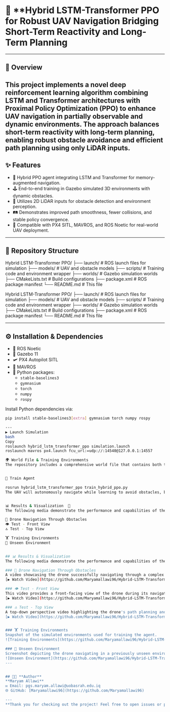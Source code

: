 # 🚁 **Hybrid LSTM-Transformer PPO for Robust UAV Navigation Bridging Short-Term Reactivity and Long-Term Planning 
---
## 📝 **Overview**  
This project implements a novel deep reinforcement learning algorithm combining LSTM and Transformer architectures with Proximal Policy Optimization (PPO) to enhance UAV navigation in partially observable and dynamic environments. The approach balances short-term reactivity with long-term planning, enabling robust obstacle avoidance and efficient path planning using only LiDAR inputs.
---
## ✨ **Features**  
- 🔄 Hybrid PPO agent integrating LSTM and Transformer for memory-augmented navigation.  
- 🕹️ End-to-end training in Gazebo simulated 3D environments with dynamic obstacles.  
- 📡 Utilizes 2D LiDAR inputs for obstacle detection and environment perception.  
- 🛤️ Demonstrates improved path smoothness, fewer collisions, and stable policy convergence.  
- 🤖 Compatible with PX4 SITL, MAVROS, and ROS Noetic for real-world UAV deployment.

---

## 📂 **Repository Structure**

Hybrid LSTM-Transformer PPO/
├── launch/ # ROS launch files for simulation
├── models/ # UAV and obstacle models
├── scripts/ # Training code and environment wrapper
├── worlds/ # Gazebo simulation worlds
├── CMakeLists.txt # Build configurations
├── package.xml # ROS package manifest
└── README.md # This file


Hybrid LSTM-Transformer PPO/
├── launch/ # ROS launch files for simulation
├── models/ # UAV and obstacle models
├── scripts/ # Training code and environment wrapper
├── worlds/ # Gazebo simulation worlds
├── CMakeLists.txt # Build configurations
├── package.xml # ROS package manifest
└── README.md # This file

---

## ⚙️ **Installation & Dependencies**

- 🐢 ROS Noetic  
- 🌌 Gazebo 11  
- 🛩️ PX4 Autopilot SITL  
- 🚀 MAVROS  
- 🐍 Python packages:  
  - `stable-baselines3`  
  - `gymnasium`  
  - `torch`  
  - `numpy`  
  - `rospy`  

Install Python dependencies via:

```bash
pip install stable-baselines3[extra] gymnasium torch numpy rospy

---
▶️ Launch Simulation
bash
Copy
roslaunch hybrid_lstm_transformer_ppo simulation.launch
roslaunch mavros px4.launch fcu_url:=udp://:14540@127.0.0.1:14557

🌍 World File & Training Environments
The repository includes a comprehensive world file that contains both the training environment and the generalization environment, allowing the agent to learn and be evaluated in varied scenarios


🤖 Train Agent

rosrun hybrid_lstm_transformer_ppo train_hybrid_ppo.py
The UAV will autonomously navigate while learning to avoid obstacles, balancing reactive and strategic planning


📊 Results & Visualization  📸
The following media demonstrate the performance and capabilities of the Hybrid LSTM-Transformer PPO for UAV navigation:

🎯 Drone Navigation Through Obstacles
👁️ Test - Front View
🔝 Test - Top View

🏋️ Training Environments 
🌟 Unseen Environment  


## 📊 Results & Visualization  
The following media demonstrate the performance and capabilities of the Hybrid LSTM-Transformer PPO for UAV navigation:

### 🎯 Drone Navigation Through Obstacles  
A video showcasing the drone successfully navigating through a complex obstacle course using the trained policy.  
[▶️ Watch Video](https://github.com/Maryamallawi96/Hybrid-LSTM-Transformer-PPO-for-Robust-UAV-Navigation-/blob/main/Media3/Drone%20Navigation%20Through%20Obstacles..MP4)

### 👁️ Test - Front View  
This video provides a front-facing view of the drone during its navigation trials.  
[▶️ Watch Video](https://github.com/Maryamallawi96/Hybrid-LSTM-Transformer-PPO-for-Robust-UAV-Navigation-/blob/main/Media3/Test%20(front%20view).mp4)

### 🔝 Test - Top View  
A top-down perspective video highlighting the drone's path planning and obstacle avoidance.  
[▶️ Watch Video](https://github.com/Maryamallawi96/Hybrid-LSTM-Transformer-PPO-for-Robust-UAV-Navigation-/blob/main/Media3/Test%20(Top%20view.mp4)


### 🏋️ Training Environments  
Snapshot of the simulated environments used for training the agent.  
![Training Environments](https://github.com/Maryamallawi96/Hybrid-LSTM-Transformer-PPO-for-Robust-UAV-Navigation-/blob/main/Media3/Training%20environments.png)

### 🌟 Unseen Environment  
Screenshot depicting the drone navigating in a previously unseen environment to evaluate generalization.  
![Unseen Environment](https://github.com/Maryamallawi96/Hybrid-LSTM-Transformer-PPO-for-Robust-UAV-Navigation-/blob/main/Media3/unseen%20env.png)
---


## 👩‍💻 **Author**  
**Maryam Allawi**  
✉️ Email: pgs.maryam.allawi@uobasrah.edu.iq  
🌐 GitHub: [Maryamallawi96](https://github.com/Maryamallawi96)

---
**Thank you for checking out the project! Feel free to open issues or pull requests for improvements.** 🚀

